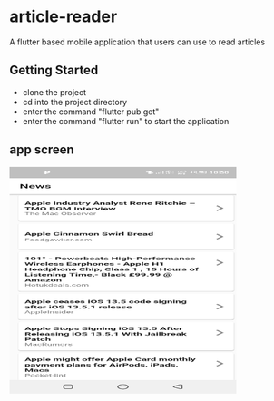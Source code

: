 # article-reader

A flutter based mobile application that users can use to read articles

## Getting Started
- clone the project
- cd into the project directory
- enter the command "flutter pub get"
- enter the command "flutter run" to start the application

## app screen
<img src="./images/articles-list.png" width="400" height="400">

